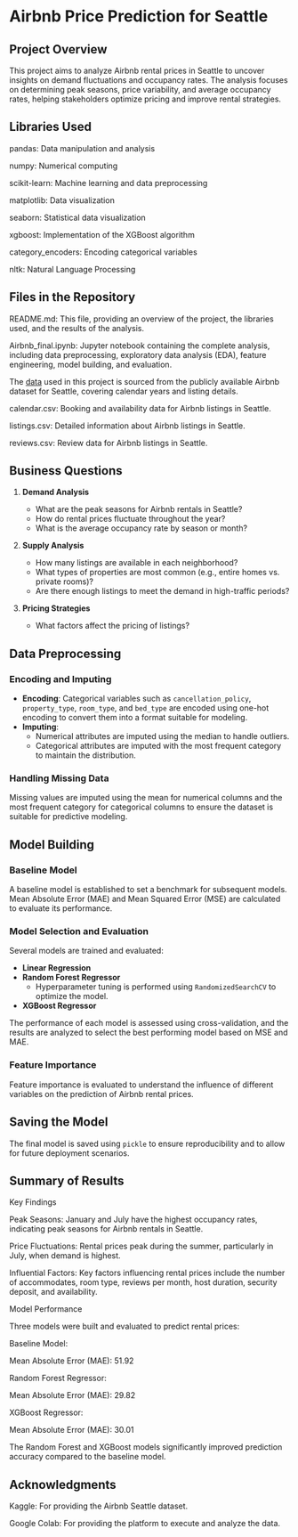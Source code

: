 # Airbnb Price Prediction for Seattle

## Project Overview
This project aims to analyze Airbnb rental prices in Seattle to uncover insights on demand fluctuations and occupancy rates. The analysis focuses on determining peak seasons, price variability, and average occupancy rates, helping stakeholders optimize pricing and improve rental strategies.

## Libraries Used
pandas: Data manipulation and analysis

numpy: Numerical computing

scikit-learn: Machine learning and data preprocessing

matplotlib: Data visualization

seaborn: Statistical data visualization

xgboost: Implementation of the XGBoost algorithm

category_encoders: Encoding categorical variables

nltk: Natural Language Processing

## Files in the Repository
README.md: This file, providing an overview of the project, the libraries used, and the results of the analysis.

Airbnb_final.ipynb: Jupyter notebook containing the complete analysis, including data preprocessing, exploratory data analysis (EDA), feature engineering, model building, and evaluation.

The [data](https://www.kaggle.com/datasets/airbnb/seattle/data) used in this project is sourced from the publicly available Airbnb dataset for Seattle, covering calendar years and listing details.

calendar.csv: Booking and availability data for Airbnb listings in Seattle.

listings.csv: Detailed information about Airbnb listings in Seattle.

reviews.csv: Review data for Airbnb listings in Seattle.

## Business Questions
1. **Demand Analysis**
   - What are the peak seasons for Airbnb rentals in Seattle?
   - How do rental prices fluctuate throughout the year?
   - What is the average occupancy rate by season or month?

2. **Supply Analysis**
   - How many listings are available in each neighborhood?
   - What types of properties are most common (e.g., entire homes vs. private rooms)?
   - Are there enough listings to meet the demand in high-traffic periods?

3. **Pricing Strategies**
   - What factors affect the pricing of listings?

## Data Preprocessing
### Encoding and Imputing
- **Encoding**: Categorical variables such as `cancellation_policy`, `property_type`, `room_type`, and `bed_type` are encoded using one-hot encoding to convert them into a format suitable for modeling.
- **Imputing**:
  - Numerical attributes are imputed using the median to handle outliers.
  - Categorical attributes are imputed with the most frequent category to maintain the distribution.

### Handling Missing Data
Missing values are imputed using the mean for numerical columns and the most frequent category for categorical columns to ensure the dataset is suitable for predictive modeling.

## Model Building
### Baseline Model
A baseline model is established to set a benchmark for subsequent models. Mean Absolute Error (MAE) and Mean Squared Error (MSE) are calculated to evaluate its performance.

### Model Selection and Evaluation
Several models are trained and evaluated:
- **Linear Regression**
- **Random Forest Regressor**
  - Hyperparameter tuning is performed using `RandomizedSearchCV` to optimize the model.
- **XGBoost Regressor**

The performance of each model is assessed using cross-validation, and the results are analyzed to select the best performing model based on MSE and MAE.

### Feature Importance
Feature importance is evaluated to understand the influence of different variables on the prediction of Airbnb rental prices.

## Saving the Model
The final model is saved using `pickle` to ensure reproducibility and to allow for future deployment scenarios.

## Summary of Results
Key Findings

Peak Seasons: January and July have the highest occupancy rates, indicating peak seasons for Airbnb rentals in Seattle.

Price Fluctuations: Rental prices peak during the summer, particularly in July, when demand is highest.

Influential Factors: Key factors influencing rental prices include the number of accommodates, room type, reviews per month, host duration, security deposit, and availability.

Model Performance

Three models were built and evaluated to predict rental prices:

Baseline Model:

Mean Absolute Error (MAE): 51.92

Random Forest Regressor:

Mean Absolute Error (MAE): 29.82

XGBoost Regressor:

Mean Absolute Error (MAE): 30.01

The Random Forest and XGBoost models significantly improved prediction accuracy compared to the baseline model.


## Acknowledgments
Kaggle: For providing the Airbnb Seattle dataset.

Google Colab: For providing the platform to execute and analyze the data.

